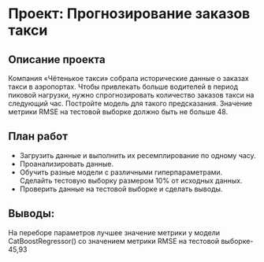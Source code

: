# Проект: Прогнозирование заказов такси

## Описание проекта
Компания «Чётенькое такси» собрала исторические данные о заказах такси в аэропортах. Чтобы привлекать больше водителей в период пиковой нагрузки, нужно спрогнозировать количество заказов такси на следующий час. Постройте модель для такого предсказания.
Значение метрики RMSE на тестовой выборке должно быть не больше 48.

## План работ
* Загрузить данные и выполнить их ресемплирование по одному часу.
* Проанализировать данные.
* Обучить разные модели с различными гиперпараметрами. Сделайть тестовую выборку размером 10% от исходных данных.
* Проверить данные на тестовой выборке и сделать выводы.

## Выводы:
На переборе параметров лучшее значение метрики у модели CatBoostRegressor() со значением  метрики RMSE на тестовой выборке- 45,93
